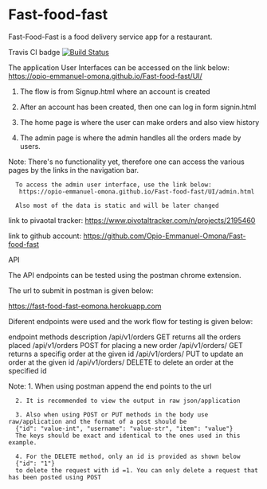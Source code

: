 # Fast-food-fast
Fast-Food-Fast is a food delivery service app for a restaurant.

Travis CI badge
[![Build Status](https://travis-ci.com/Opio-Emmanuel-Omona/Fast-food-fast.svg?branch=api)](https://travis-ci.com/Opio-Emmanuel-Omona/Fast-food-fast)


The application User Interfaces can be accessed on the link below:
https://opio-emmanuel-omona.github.io/Fast-food-fast/UI/



1. The flow is from Signup.html where an account is created

2. After an account has been created, then one can log in form signin.html

3. The home page is where the user can make orders and also view history

4. The admin page is where the admin handles all the orders made by users. 


Note: There's no functionality yet, therefore one can access the various pages by
      the links in the navigation bar.

      To access the admin user interface, use the link below:
       https://opio-emmanuel-omona.github.io/Fast-food-fast/UI/admin.html

      Also most of the data is static and will be later changed

link to pivaotal tracker:
https://www.pivotaltracker.com/n/projects/2195460


link to github account:
https://github.com/Opio-Emmanuel-Omona/Fast-food-fast


API

The API endpoints can be tested using the postman chrome extension.

The url to submit in postman is given below:

https://fast-food-fast-eomona.herokuapp.com

Diferent endpoints were used and the work flow for testing is given below:

endpoint                      methods           description
/api/v1/orders                GET               returns all the orders placed
/api/v1/orders                POST              for placing a new order
/api/v1/orders/<id>           GET               returns a specifig order at the given id
/api/v1/orders/<id>           PUT               to update an order at the given id
/api/v1/orders/<id>           DELETE            to delete an order at the specified id


Note: 1. When using postman append the end points to the url

      2. It is recommended to view the output in raw json/application

      3. Also when using POST or PUT methods in the body use raw/application and the format of a post should be
      {"id": "value-int", "username": "value-str", "item": "value"}
      The keys should be exact and identical to the ones used in this example.

      4. For the DELETE method, only an id is provided as shown below
      {"id": "1"}
      to delete the request with id =1. You can only delete a request that has been posted using POST 